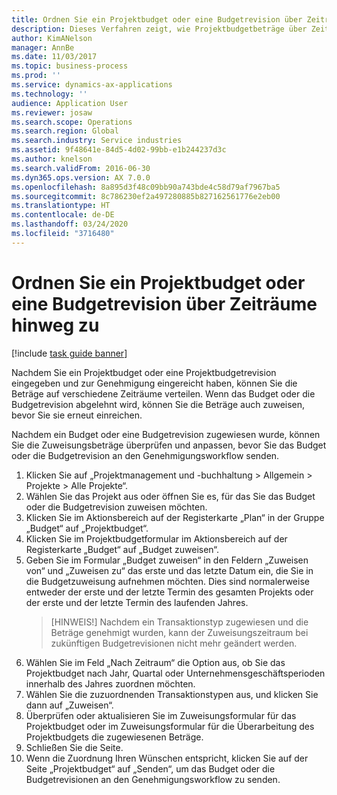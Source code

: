 ```yaml
---
title: Ordnen Sie ein Projektbudget oder eine Budgetrevision über Zeiträume hinweg zu
description: Dieses Verfahren zeigt, wie Projektbudgetbeträge über Zeiträume verteilt werden.
author: KimANelson
manager: AnnBe
ms.date: 11/03/2017
ms.topic: business-process
ms.prod: ''
ms.service: dynamics-ax-applications
ms.technology: ''
audience: Application User
ms.reviewer: josaw
ms.search.scope: Operations
ms.search.region: Global
ms.search.industry: Service industries
ms.assetid: 9f48641e-84d5-4d02-99bb-e1b244237d3c
ms.author: knelson
ms.search.validFrom: 2016-06-30
ms.dyn365.ops.version: AX 7.0.0
ms.openlocfilehash: 8a895d3f48c09bb90a743bde4c58d79af7967ba5
ms.sourcegitcommit: 8c786230ef2a497280885b827162561776e2eb00
ms.translationtype: HT
ms.contentlocale: de-DE
ms.lasthandoff: 03/24/2020
ms.locfileid: "3716480"
---
```

# <a name="allocate-a-project-budget-or-budget-revision-across-periods"></a>Ordnen Sie ein Projektbudget oder eine Budgetrevision über Zeiträume hinweg zu

[!include [task guide banner](../../includes/task-guide-banner.md)]

Nachdem Sie ein Projektbudget oder eine Projektbudgetrevision eingegeben und zur Genehmigung eingereicht haben, können Sie die Beträge auf verschiedene Zeiträume verteilen. Wenn das Budget oder die Budgetrevision abgelehnt wird, können Sie die Beträge auch zuweisen, bevor Sie sie erneut einreichen. 

Nachdem ein Budget oder eine Budgetrevision zugewiesen wurde, können Sie die Zuweisungsbeträge überprüfen und anpassen, bevor Sie das Budget oder die Budgetrevision an den Genehmigungsworkflow senden. 

1. Klicken Sie auf „Projektmanagement und -buchhaltung > Allgemein > Projekte > Alle Projekte“. 
2. Wählen Sie das Projekt aus oder öffnen Sie es, für das Sie das Budget oder die Budgetrevision zuweisen möchten. 
3. Klicken Sie im Aktionsbereich auf der Registerkarte „Plan“ in der Gruppe „Budget“ auf „Projektbudget“. 
4. Klicken Sie im Projektbudgetformular im Aktionsbereich auf der Registerkarte „Budget“ auf „Budget zuweisen“. 
5. Geben Sie im Formular „Budget zuweisen“ in den Feldern „Zuweisen von“ und „Zuweisen zu“ das erste und das letzte Datum ein, die Sie in die Budgetzuweisung aufnehmen möchten. Dies sind normalerweise entweder der erste und der letzte Termin des gesamten Projekts oder der erste und der letzte Termin des laufenden Jahres.  
   > [HINWEIS!] Nachdem ein Transaktionstyp zugewiesen und die Beträge genehmigt wurden, kann der Zuweisungszeitraum bei zukünftigen Budgetrevisionen nicht mehr geändert werden. 
6. Wählen Sie im Feld „Nach Zeitraum“ die Option aus, ob Sie das Projektbudget nach Jahr, Quartal oder Unternehmensgeschäftsperioden innerhalb des Jahres zuordnen möchten.
7. Wählen Sie die zuzuordnenden Transaktionstypen aus, und klicken Sie dann auf „Zuweisen“. 
8. Überprüfen oder aktualisieren Sie im Zuweisungsformular für das Projektbudget oder im Zuweisungsformular für die Überarbeitung des Projektbudgets die zugewiesenen Beträge. 
9. Schließen Sie die Seite.
10. Wenn die Zuordnung Ihren Wünschen entspricht, klicken Sie auf der Seite „Projektbudget“ auf „Senden“, um das Budget oder die Budgetrevisionen an den Genehmigungsworkflow zu senden.  


